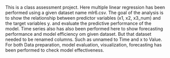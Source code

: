 This is a class assessment project. Here multiple linear regression has been performed using a given dataset name mlr6.csv. The goal of the analysis is to show the relationship between predictor variables (x1, x2, x3_num) and the target variables y. and evaluate the predictive performance of the model.  Time series also has also been performed here to show forecasting performance and model efficiency om given dataset. But that dataset needed to be renamed columns. Such as unnamed to Time and x to Value.  For both Data preparation, model evaluation, visualization, forecasting has been performed to check model effectiveness. 
